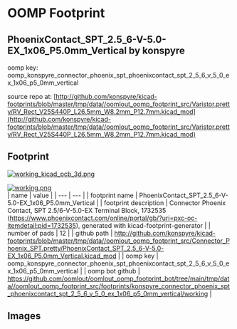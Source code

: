 # OOMP Footprint  
## PhoenixContact_SPT_2.5_6-V-5.0-EX_1x06_P5.0mm_Vertical  by konspyre  
  
oomp key: oomp_konspyre_connector_phoenix_spt_phoenixcontact_spt_2_5_6_v_5_0_ex_1x06_p5_0mm_vertical  
  
source repo at: [http://github.com/konspyre/kicad-footprints/blob/master/tmp/data//oomlout_oomp_footprint_src/Varistor.pretty/RV_Rect_V25S440P_L26.5mm_W8.2mm_P12.7mm.kicad_mod](http://github.com/konspyre/kicad-footprints/blob/master/tmp/data//oomlout_oomp_footprint_src/Varistor.pretty/RV_Rect_V25S440P_L26.5mm_W8.2mm_P12.7mm.kicad_mod)  
## Footprint  
  
[![working_kicad_pcb_3d.png](working_kicad_pcb_3d_600.png)](working_kicad_pcb_3d.png)  
  
[![working.png](working_600.png)](working.png)  
| name | value | 
| --- | --- | 
| footprint name | PhoenixContact_SPT_2.5_6-V-5.0-EX_1x06_P5.0mm_Vertical | 
| footprint description | Connector Phoenix Contact, SPT 2.5/6-V-5.0-EX Terminal Block, 1732535 (https://www.phoenixcontact.com/online/portal/gb/?uri=pxc-oc-itemdetail:pid=1732535), generated with kicad-footprint-generator | 
| number of pads | 12 | 
| github path | http://github.com/konspyre/kicad-footprints/blob/master/tmp/data//oomlout_oomp_footprint_src/Connector_Phoenix_SPT.pretty/PhoenixContact_SPT_2.5_6-V-5.0-EX_1x06_P5.0mm_Vertical.kicad_mod | 
| oomp key | oomp_konspyre_connector_phoenix_spt_phoenixcontact_spt_2_5_6_v_5_0_ex_1x06_p5_0mm_vertical | 
| oomp bot github | https://github.com/oomlout/oomlout_oomp_footprint_bot/tree/main/tmp/data//oomlout_oomp_footprint_src/footprints/konspyre_connector_phoenix_spt_phoenixcontact_spt_2_5_6_v_5_0_ex_1x06_p5_0mm_vertical/working | 
## Images  
